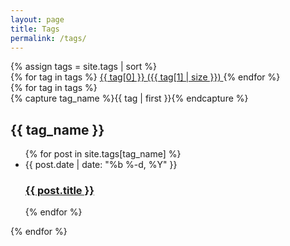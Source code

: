 ```yaml
---
layout: page
title: Tags
permalink: /tags/
---
```


<div class="tags-page">
  {% assign tags = site.tags | sort %}
  <div class="tags-cloud">
    {% for tag in tags %}
      <span class="tag-item">
        <a href="#{{ tag[0] | slugize }}" class="tag-link">
          {{ tag[0] }} <span>({{ tag[1] | size }})</span>
        </a>
      </span>
    {% endfor %}
  </div>

  <div class="tags-list">
    {% for tag in tags %}
      <div class="tag-group">
        {% capture tag_name %}{{ tag | first }}{% endcapture %}
        <h2 id="{{ tag_name | slugize }}">{{ tag_name }}</h2>
        <ul class="post-list">
          {% for post in site.tags[tag_name] %}
            <li>
              <span class="post-meta">{{ post.date | date: "%b %-d, %Y" }}</span>
              <h3>
                <a class="post-link" href="{{ post.url | relative_url }}">{{ post.title }}</a>
              </h3>
            </li>
          {% endfor %}
        </ul>
      </div>
    {% endfor %}
  </div>
</div>
